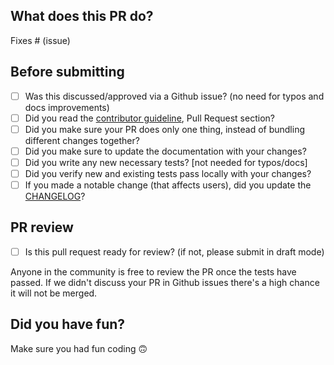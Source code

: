 ## What does this PR do?

<!--
Please include a summary of the change and which issue is fixed.
 Please also include relevant motivation and context.
 List any dependencies that are required for this change.
-->

Fixes # (issue)

## Before submitting

- [ ] Was this discussed/approved via a Github issue? (no need for typos and docs improvements)
- [ ] Did you read the [contributor guideline](https://github.com/PyTorchLightning/lightning-bolts/blob/master/.github/CONTRIBUTING.md), Pull Request section?
- [ ] Did you make sure your PR does only one thing, instead of bundling different changes together?
- [ ] Did you make sure to update the documentation with your changes?
- [ ] Did you write any new necessary tests? \[not needed for typos/docs\]
- [ ] Did you verify new and existing tests pass locally with your changes?
- [ ] If you made a notable change (that affects users), did you update the [CHANGELOG](https://github.com/PyTorchLightning/lightning-bolts/blob/master/CHANGELOG.md)?

<!-- For CHANGELOG separate each item in unreleased section by a blank line to reduce collisions -->

## PR review

- [ ] Is this pull request ready for review? (if not, please submit in draft mode)

Anyone in the community is free to review the PR once the tests have passed.
If we didn't discuss your PR in Github issues there's a high chance it will not be merged.

## Did you have fun?

Make sure you had fun coding 🙃
